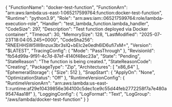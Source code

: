 {
    "FunctionName": "docker-test-function",
    "FunctionArn": "arn:aws:lambda:us-east-1:065217599764:function:docker-test-function",
    "Runtime": "python3.9",
    "Role": "arn:aws:iam::065217599764:role/lambda-execution-role",
    "Handler": "test_lambda_function.lambda_handler",
    "CodeSize": 297,
    "Description": "Test function deployed via Docker container",
    "Timeout": 30,
    "MemorySize": 128,
    "LastModified": "2025-07-23T18:04:05.245+0000",
    "CodeSha256": "RNEEHHSW5W8nzux3br3sIQ+bEIc2e0edh6ID6ufi7xM=",
    "Version": "$LATEST",
    "TracingConfig": {
        "Mode": "PassThrough"
    },
    "RevisionId": "fb54d99a-9f91-4c7d-87ef-4140f48ec23a",
    "State": "Pending",
    "StateReason": "The function is being created.",
    "StateReasonCode": "Creating",
    "PackageType": "Zip",
    "Architectures": [
        "x86_64"
    ],
    "EphemeralStorage": {
        "Size": 512
    },
    "SnapStart": {
        "ApplyOn": "None",
        "OptimizationStatus": "Off"
    },
    "RuntimeVersionConfig": {
        "RuntimeVersionArn": "arn:aws:lambda:us-east-1::runtime:af29e10439856e364100c5dec1ce9c55d44feb2772258f7a7e480a95474aa18f"
    },
    "LoggingConfig": {
        "LogFormat": "Text",
        "LogGroup": "/aws/lambda/docker-test-function"
    }
}